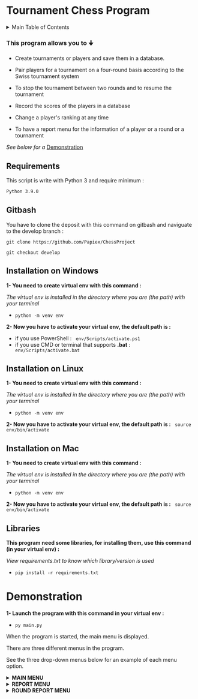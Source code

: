 # Tournament Chess Program

<!-- TABLE OF CONTENTS -->
<details>
  <summary>Main Table of Contents</summary>
  <ol>
    <li><a href="#requirements">Requirements</a></li>
    <li><a href="#gitbash">Gitbash</a></li>
    <li><a href="#installation-on-windows">Installation on Windows</a></li>
    <li><a href="#installation-on-linux">Installation on Linux</a></li>
    <li><a href="#installation-on-mac">Installation on Mac</a></li>
    <li><a href="#libraries">Libraries</a></li>
    <li><a href="#demonstration">Demonstration</a></li>
  </ol>
</details>


### This program allows you to 🠋

- Create tournaments or players and save them in a database.

- Pair players for a tournament on a four-round basis according to the Swiss tournament system

- To stop the tournament between two rounds and to resume the tournament

- Record the scores of the players in a database

- Change a player's ranking at any time

- To have a report menu for the information of a player or a round or a tournament

*See below for a* <a href="#demonstration">Demonstration</a>

## Requirements
This script is write with Python 3 and require minimum :
```bash
Python 3.9.0
```
## Gitbash
You have to clone the deposit with this command on gitbash and naviguate to the develop branch :
```
git clone https://github.com/Papiex/ChessProject
```
```
git checkout develop
```
## Installation on Windows
__1- You need to create virtual env with this command :__

*The virtual env is installed in the directory where you are (the path) with your terminal*

- ```python -m venv env```

__2- Now you have to activate your virtual env, the default path is :__
- if you use PowerShell :
``` env/Scripts/activate.ps1```
- if you use CMD or terminal that supports __.bat__ :
``` env/Scripts/activate.bat```

## Installation on Linux
__1- You need to create virtual env with this command :__

*The virtual env is installed in the directory where you are (the path) with your terminal*

- ```python -m venv env```

__2- Now you have to activate your virtual env, the default path is :__
``` source env/bin/activate```

## Installation on Mac
__1- You need to create virtual env with this command :__

*The virtual env is installed in the directory where you are (the path) with your terminal*

- ```python -m venv env```

__2- Now you have to activate your virtual env, the default path is :__
``` source env/bin/activate```

## Libraries
__This program need some libraries, for installing them, use this command (in your virtual env) :__

*View requirements.txt to know which library/version is used*

- ```pip install -r requirements.txt```

# Demonstration

__1- Launch the program with this command in your virtual env :__

- ```py main.py```

When the program is started, the main menu is displayed.

There are three different menus in the program.

See the three drop-down menus below for an example of each menu option.

<details>
  <summary><b>MAIN MENU</b></summary>

<li><a href="#create-a-tournament">Create a tournament</a></li>
<li><a href="#add-players-to-a-tournament">Add players to a Tournament</a></li>
<li><a href="#launch-or-continue-a-tournament">Launch or continue a tournament</a></li>
<li><a href="#add-player-to-database">Add player to database</a></li>
<li><a href="#modify-player-general-score">Modify player general score</a></li>
<li><a href="#report-menu">Report menu</a></li>
<li><a href="#exit-the-program">Exit the program</a></li>

![image](https://user-images.githubusercontent.com/81369778/136022869-22b1f44c-b777-46e4-9f4b-4c334afbe9a0.png)

## Create a tournament

¤ ***THE PROGRAM WILL ASK YOU :***
- The name
- The place
- The start and end date
- The time between tour
- The description

...and will save the tournament into the database.

![image](https://user-images.githubusercontent.com/81369778/136024702-b5e2a6e7-1aeb-4160-bffc-27826356c941.png)

<li><a href="#demonstration">Click here for back to the table contents</a></li>  
  
## Add players to a Tournament

¤ ***THE PROGRAM WILL SHOW YOU ALL THE TOURNAMENTS
AND WAIT YOU CHOOSE TOURNAMENT ID FOR ADD PLAYERS 🠋***

![image](https://user-images.githubusercontent.com/81369778/136026037-f0a6370e-428d-4f8f-b940-3eaea5b41beb.png)

¤ ***NOW YOU HAVE TO SELECT 8 PLAYERS ID 🠋***

![image](https://user-images.githubusercontent.com/81369778/136026617-9a513a54-59df-4e91-abb5-3e4b91040ae1.png)

¤ ***AFTER THAT THE LIST OF SELECTED PLAYERS IS DISPLAYED 🠋***

![image](https://user-images.githubusercontent.com/81369778/136037072-357847c4-6f50-411b-bc88-3a33c729d4de.png)

## Launch or continue a tournament

## Add player to database

¤ ***THE PROGRAM WILL ASK YOU :***
- The first name
- The last name
- The birthday
- The genre

...and will save the player into the database.

![image](https://user-images.githubusercontent.com/81369778/136023836-f68d5432-e6f1-4aeb-8385-d900e0da2640.png)

## Modify player general score

## Report menu

¤ ***GO TO THE***
<a href="#report-menu">REPORT MENU</a>

## Exit the program

¤ ***SIMPLY EXIT THE PROGRAM***
</details>
  
<details>
  <summary><b>REPORT MENU</b></summary>

<li><a href="#show-all-tournaments">Show all tournaments</a></li>
<li><a href="#show-all-saved-players">Show all saved players</a></li>
<li><a href="#show-players-of-specific-tournament">Show players of specific tournament</a></li>
<li><a href="#show-round-report-menu-of-specific-tournament">Show round report menu of specific tournament</a></li>
<li><a href="#back-to-the-main-menu">Back to the main menu</a></li>

![image](https://user-images.githubusercontent.com/81369778/136050952-cace051e-2370-4967-8742-f1aecd4bf530.png)

## Show all tournaments

## Show all saved players

## Show players of specific tournament

## Show round report menu of specific tournament

## Back to the main menu
 
</details>

<details>
  <summary><b>ROUND REPORT MENU</b></summary>

  
<li><a href="#show-all-rounds-results">Show all rounds results</a></li>
<li><a href="#show-round-x-results">Show round X results</a></li>
<li><a href="#back-to-the-report-menu">Back to the report menu</a></li>

![image](https://user-images.githubusercontent.com/81369778/136052754-13420d89-8f89-463a-9d51-e2ab289c99a7.png)

## Show all rounds results

## Show round X results

## Back to the report menu
  
</details>
